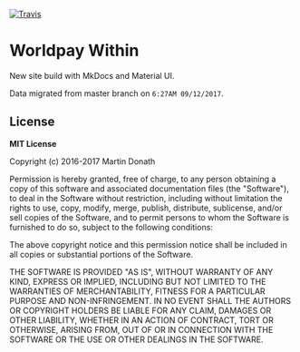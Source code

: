 [![Travis][travis-image]][travis-link]

  [travis-link]: https://travis-ci.org/WPTechInnovation/wpw-doc-dev
  [travis-image]: https://travis-ci.org/WPTechInnovation/wpw-doc-dev.svg?branch=master

# Worldpay Within
New site build with MkDocs and Material UI. 

Data migrated from master branch on `6:27AM 09/12/2017`.

## License

**MIT License**

Copyright (c) 2016-2017 Martin Donath

Permission is hereby granted, free of charge, to any person obtaining a copy
of this software and associated documentation files (the "Software"), to
deal in the Software without restriction, including without limitation the
rights to use, copy, modify, merge, publish, distribute, sublicense, and/or
sell copies of the Software, and to permit persons to whom the Software is
furnished to do so, subject to the following conditions:

The above copyright notice and this permission notice shall be included in
all copies or substantial portions of the Software.

THE SOFTWARE IS PROVIDED "AS IS", WITHOUT WARRANTY OF ANY KIND, EXPRESS OR
IMPLIED, INCLUDING BUT NOT LIMITED TO THE WARRANTIES OF MERCHANTABILITY,
FITNESS FOR A PARTICULAR PURPOSE AND NON-INFRINGEMENT. IN NO EVENT SHALL THE
AUTHORS OR COPYRIGHT HOLDERS BE LIABLE FOR ANY CLAIM, DAMAGES OR OTHER
LIABILITY, WHETHER IN AN ACTION OF CONTRACT, TORT OR OTHERWISE, ARISING
FROM, OUT OF OR IN CONNECTION WITH THE SOFTWARE OR THE USE OR OTHER DEALINGS
IN THE SOFTWARE.
